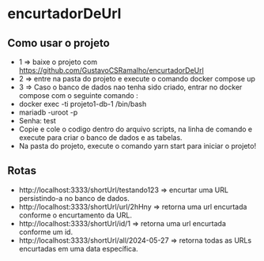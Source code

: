 # encurtadorDeUrl

## Como usar o projeto

* 1 => baixe o projeto com https://github.com/GustavoCSRamalho/encurtadorDeUrl
* 2 => entre na pasta do projeto e execute o comando docker compose up
* 3 => Caso o banco de dados nao tenha sido criado, entrar no docker compose com o seguinte comando :
* docker exec -ti projeto1-db-1 /bin/bash
* mariadb -uroot -p
* Senha: test
* Copie e cole o codigo dentro do arquivo scripts, na linha de comando e execute para criar o banco de dados e as tabelas.
* Na pasta do projeto, execute o comando yarn start para iniciar o projeto!


## Rotas

* http://localhost:3333/shortUrl/testando123 =>  encurtar uma URL persistindo-a no banco de dados.
* http://localhost:3333/shortUrl/url/2hHny => retorna uma url encurtada conforme o encurtamento da URL.
* http://localhost:3333/shortUrl/id/1 => retorna uma url encurtada conforme um id.
* http://localhost:3333/shortUrl/all/2024-05-27 => retorna todas as URLs encurtadas em uma data específica.
